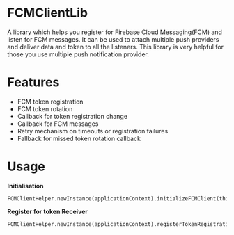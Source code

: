 # FCMClientLib
A library which helps you register for Firebase Cloud Messaging(FCM) and listen for FCM 
messages. It can be used to attach multiple push providers and deliver data and token to 
all the listeners. This library is very helpful for those you use multiple push notification 
provider.

# Features

* FCM token registration
* FCM token rotation
* Callback for token registration change
* Callback for FCM messages
* Retry mechanism on timeouts or registration failures
* Fallback for missed token rotation callback


# Usage

**Initialisation**

```
FCMClientHelper.newInstance(applicationContext).initializeFCMClient(this)
```

**Register for token Receiver**

```
FCMClientHelper.newInstance(applicationContext).registerTokenRegistrationListener(TokenReceiver())
```